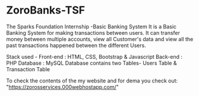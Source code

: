 # ZoroBanks-TSF
The Sparks Foundation Internship -Basic Banking System
It is a Basic Banking System for making transactions between users. It can transfer money between multiple accounts, view all Customer's data and view all the past transactions happened between the different Users.

Stack used - Front-end : HTML, CSS, Bootstrap & Javascript 
             Back-end : PHP Database : MySQL
Database contains two Tables- Users Table & Transaction Table

To check the contents of the my website and for dema you check out: "https://zorosservices.000webhostapp.com/"
